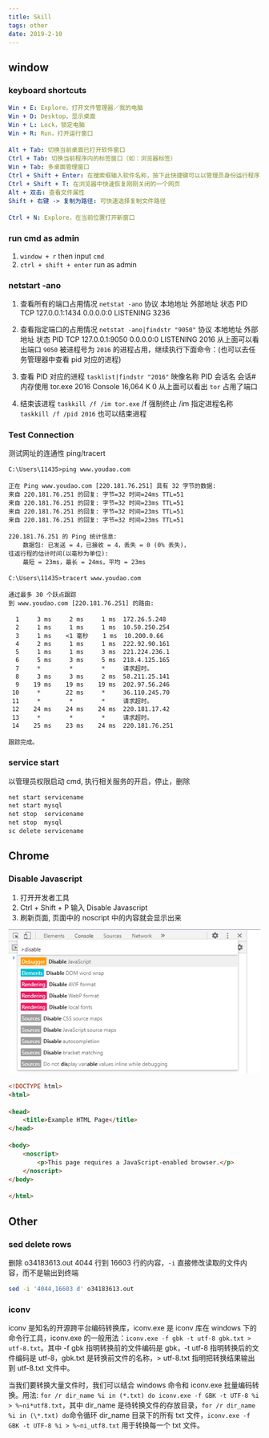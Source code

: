 ```yaml
---
title: Skill
tags: other
date: 2019-2-10
---
```


## window 

### keyboard shortcuts

```yaml
Win + E: Explore，打开文件管理器／我的电脑
Win + D: Desktop，显示桌面
Win + L: Lock，锁定电脑
Win + R: Run，打开运行窗口

Alt + Tab: 切换当前桌面已打开软件窗口
Ctrl + Tab: 切换当前程序内的标签窗口（如：浏览器标签）
Win + Tab: 多桌面管理窗口
Ctrl + Shift + Enter: 在搜索框输入软件名称，按下此快捷键可以以管理员身份运行程序
Ctrl + Shift + T: 在浏览器中快速恢复刚刚关闭的一个网页
Alt + 双击: 查看文件属性
Shift + 右键 -> 复制为路径: 可快速选择复制文件路径

Ctrl + N: Explore，在当前位置打开新窗口
```

### run cmd as admin

1. `window + r` then input `cmd`
2. `ctrl + shift + enter` run as admin

### netstart -ano

1. 查看所有的端口占用情况 `netstat -ano`
   协议 本地地址 外部地址 状态 PID
   TCP 127.0.0.1:1434 0.0.0.0:0 LISTENING 3236

2. 查看指定端口的占用情况 `netstat -ano|findstr "9050"`
   协议 本地地址 外部地址 状态 PID
   TCP 127.0.0.1:9050 0.0.0.0:0 LISTENING 2016
   从上面可以看出端口 `9050` 被进程号为 `2016` 的进程占用，继续执行下面命令：(也可以去任务管理器中查看 pid 对应的进程)

3. 查看 PID 对应的进程 `tasklist|findstr "2016"`
   映像名称 PID 会话名 会话# 内存使用
   tor.exe 2016 Console 16,064 K 0
   从上面可以看出 `tor` 占用了端口

4. 结束该进程 `taskkill /f /im tor.exe` /f 强制终止 /im 指定进程名称 `taskkill /f /pid 2016` 也可以结束进程

### Test Connection

测试网址的连通性 ping/tracert

```
C:\Users\11435>ping www.youdao.com

正在 Ping www.youdao.com [220.181.76.251] 具有 32 字节的数据:
来自 220.181.76.251 的回复: 字节=32 时间=24ms TTL=51
来自 220.181.76.251 的回复: 字节=32 时间=23ms TTL=51
来自 220.181.76.251 的回复: 字节=32 时间=23ms TTL=51
来自 220.181.76.251 的回复: 字节=32 时间=23ms TTL=51

220.181.76.251 的 Ping 统计信息:
    数据包: 已发送 = 4，已接收 = 4，丢失 = 0 (0% 丢失)，
往返行程的估计时间(以毫秒为单位):
    最短 = 23ms，最长 = 24ms，平均 = 23ms

C:\Users\11435>tracert www.youdao.com

通过最多 30 个跃点跟踪
到 www.youdao.com [220.181.76.251] 的路由:

  1     3 ms     2 ms     1 ms  172.26.5.248
  2     1 ms     1 ms     1 ms  10.50.250.254
  3     1 ms    <1 毫秒    1 ms  10.200.0.66
  4     2 ms     1 ms     1 ms  222.92.90.161
  5     1 ms     1 ms     3 ms  221.224.236.1
  6     5 ms     3 ms     5 ms  218.4.125.165
  7     *        *        *     请求超时。
  8     3 ms     3 ms     2 ms  58.211.25.141
  9    19 ms    19 ms    19 ms  202.97.56.246
 10     *       22 ms     *     36.110.245.70
 11     *        *        *     请求超时。
 12    24 ms    24 ms    24 ms  220.181.17.42
 13     *        *        *     请求超时。
 14    25 ms    23 ms    24 ms  220.181.76.251

跟踪完成。
```

### service start

以管理员权限启动 cmd,  执行相关服务的开启，停止，删除

```bat
net start servicename
net start mysql
net stop  servicename
net stop  mysql
sc delete servicename
```

## Chrome

###  Disable Javascript

1. 打开开发者工具
2. Ctrl + Shift + P 输入  Disable Javascript
3. 刷新页面, 页面中的 noscript 中的内容就会显示出来

![chrome_disable_javascript](skill/chrome_disable_javascript.png)

```html
<!DOCTYPE html>
<html>

<head>
    <title>Example HTML Page</title>
</head>

<body>
    <noscript>
        <p>This page requires a JavaScript-enabled browser.</p>
    </noscript>
</body>

</html>
```

## Other

### sed delete rows

删除 o34183613.out 4044 行到 16603 行的内容，`-i` 直接修改读取的文件内容，而不是输出到终端

```sh
sed -i '4044,16603 d' o34183613.out
```

### iconv

iconv 是知名的开源跨平台编码转换库，iconv.exe 是 iconv 库在 windows 下的命令行工具，iconv.exe 的一般用法：`iconv.exe -f gbk -t utf-8 gbk.txt > utf-8.txt`。其中 -f gbk 指明转换前的文件编码是 gbk，-t utf-8 指明转换后的文件编码是 utf-8，gbk.txt 是转换前文件的名称，> utf-8.txt 指明把转换结果输出到 utf-8.txt 文件中。

当我们要转换大量文件时，我们可以结合 windows 命令和 iconv.exe 批量编码转换。用法: `for /r dir_name %i in (*.txt) do iconv.exe -f GBK -t UTF-8 %i > %~ni*utf8.txt`，其中 dir_name 是待转换文件的存放目录，`for /r dir_name %i in (\*.txt) do`命令循环 dir_name 目录下的所有 txt 文件，`iconv.exe -f GBK -t UTF-8 %i > %~ni_utf8.txt` 用于转换每一个 txt 文件。